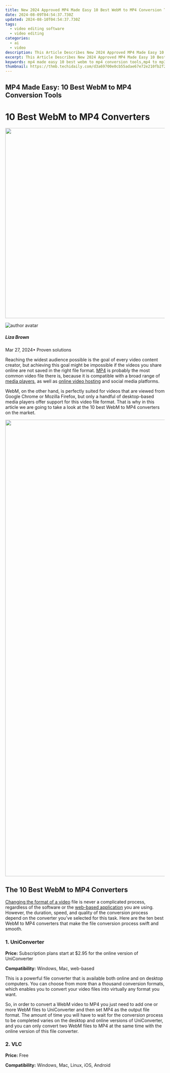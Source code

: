 ```yaml
---
title: New 2024 Approved MP4 Made Easy 10 Best WebM to MP4 Conversion Tools
date: 2024-08-09T04:54:37.730Z
updated: 2024-08-10T04:54:37.730Z
tags: 
  - video editing software
  - video editing
categories: 
  - ai
  - video
description: This Article Describes New 2024 Approved MP4 Made Easy 10 Best WebM to MP4 Conversion Tools
excerpt: This Article Describes New 2024 Approved MP4 Made Easy 10 Best WebM to MP4 Conversion Tools
keywords: mp4 made easy 10 best webm to mp4 conversion tools,mp4 to mp3 conversion made easy best software and online tools,mp4 to mp3 conversion made easy top apps for mobile,unlock mp4 10 best webm to mp4 conversion software,mp4 to mp3 conversion made easy best software,ai animation webm to mp4 the 10 best webm to mp4 converters,webm to mp4 the 10 best webm to mp4 converters
thumbnail: https://thmb.techidaily.com/d3a69700e0cb55adae67e72e210fb2f2a9d54f1a94f5e0b261b4ccf5f3207b46.jpg
---
```


## MP4 Made Easy: 10 Best WebM to MP4 Conversion Tools

# 10 Best WebM to MP4 Converters

<!-- affiliate ads begin -->
<a href="https://appsumo.8odi.net/c/5597632/2087394/7443" target="_top" id="2087394"><img src="//a.impactradius-go.com/display-ad/7443-2087394" border="0" alt="" width="1200" height="600"/></a><img height="0" width="0" src="https://appsumo.8odi.net/i/5597632/2087394/7443" style="position:absolute;visibility:hidden;" border="0" />
<!-- affiliate ads end -->
![author avatar](https://lh5.googleusercontent.com/-AIMmjowaFs4/AAAAAAAAAAI/AAAAAAAAABc/Y5UmwDaI7HU/s250-c-k/photo.jpg)

##### Liza Brown

 Mar 27, 2024• Proven solutions

 Reaching the widest audience possible is the goal of every video content creator, but achieving this goal might be impossible if the videos you share online are not saved in the right file format. [MP4](https://tools.techidaily.com/wondershare/filmora/download/) is probably the most common video file there is, because it is compatible with a broad range of [media players](https://tools.techidaily.com/wondershare/filmora/download/), as well as [online video hosting](https://tools.techidaily.com/wondershare/filmora/download/) and social media platforms.

 WebM, on the other hand, is perfectly suited for videos that are viewed from Google Chrome or Mozilla Firefox, but only a handful of desktop-based media players offer support for this video file format. That is why in this article we are going to take a look at the 10 best WebM to MP4 converters on the market.

<!-- affiliate ads begin -->
<a href="https://turbotech.pxf.io/c/5597632/1450763/17212" target="_top" id="1450763"><img src="//a.impactradius-go.com/display-ad/17212-1450763" border="0" alt="" width="2560" height="1440"/></a><img height="0" width="0" src="https://imp.pxf.io/i/5597632/1450763/17212" style="position:absolute;visibility:hidden;" border="0" />
<!-- affiliate ads end -->
## The 10 Best WebM to MP4 Converters

[Changing the format of a video](https://tools.techidaily.com/wondershare/filmora/download/) file is never a complicated process, regardless of the software or the [web-based application](https://tools.techidaily.com/wondershare/filmora/download/) you are using. However, the duration, speed, and quality of the conversion process depend on the converter you’ve selected for this task. Here are the ten best WebM to MP4 converters that make the file conversion process swift and smooth.

### 1\. UniConverter

**Price:** Subscription plans start at $2.95 for the online version of UniConverter

**Compatibility:** Windows, Mac, web-based

 This is a powerful file converter that is available both online and on desktop computers. You can choose from more than a thousand conversion formats, which enables you to convert your video files into virtually any format you want.

 So, in order to convert a WebM video to MP4 you just need to add one or more WebM files to UniConverter and then set MP4 as the output file format. The amount of time you will have to wait for the conversion process to be completed varies on the desktop and online versions of UniConverter, and you can only convert two WebM files to MP4 at the same time with the online version of this file converter.

### 2\. VLC

**Price:** Free

**Compatibility:** Windows, Mac, Linux, iOS, Android

<!-- affiliate ads begin -->
<span id="1793213">
					<video width="1080" height="1620" style="cursor:pointer"
           poster="//a.impactradius-go.com/display-clicktoplayimage/1793213.jpeg"
           onclick="if(!this.playClicked){this.play();this.setAttribute('controls',true);this.playClicked=true;}">
	   <source src="//a.impactradius-go.com/display-ad/19135-1793213">
	   <img src="//a.impactradius-go.com/display-clicktoplayimage/1793213.jpeg" style="border: none; height: 100%; width: 100%; object-fit: contain">
	</video>
	<div style="width:1080px;text-align:center"><a href="javascript:window.open(decodeURIComponent('https%3A%2F%2Ftinyland.pxf.io%2Fc%2F5597632%2F1793213%2F19135'), '_blank');void(0);">Click here</a></div>
</span>
<img height="0" width="0" src="https://imp.pxf.io/i/5597632/1793213/19135" style="position:absolute;visibility:hidden;" border="0" />
<!-- affiliate ads end -->
![Convert WebM video to MP4 with VLC](https://images.wondershare.com/filmora/article-images/convert-video-format-with-vlc.jpg)

 Even though VLC is primarily a media player, you can still use it to convert WebM videos to MP4\. Head over to the Media menu after you launch VLC and select the Convert/Save option or use the CTRL+R keyboard shortcut to bring up the Open Media window.

 Afterward, you should click on the Add button and proceed to import the WebM file into the media player, and then click on the Browse button in order to specify the location on your hard drive where the converted file is going to be saved. When done, you should click on the Convert/Save button to initiate the file conversion process.

### 3\. Any Video Converter

**Price:** Free, $69.95

**Compatibility:** Windows

![Convert WebM video to MP4 with AVC](https://images.wondershare.com/filmora/article-images/any-video-converter-webm-to-mp4.jpg)

 As its name suggests, you can convert any video file with this software regardless of the format in which it is saved. Converting WebM files to MP4 with Any Video Converter is a simple three-step process that can be completed in just a few moments.

 To import the WebM video files into Any Video Converter you must click on the Add Video button and then set MP4 as the output format. The software also allows you to adjust the Bit Rate, audio, and video codec settings, so once you are done fine-tuning these settings you should click on the Convert button. After the conversion process is completed, your files will be accessible from the Output Folder.

### 4\. Online Converter

**Price:** Free

**Compatibility:** Web-based

![Convert WebM video to MP4 with Online converter](https://images.wondershare.com/filmora/article-images/webm-to-mp4-with-onlineconverter.jpg)

 This online file conversion platform enables you to convert a broad range of documents for free. It also supports nearly all commonly used video file formats, including the WebM format, which makes it a perfect choice if you want to convert WebM videos to MP4.

 In order to convert a WebM file with Online Converter you just need to upload it to the platform either from an online source or from a local hard drive. Optionally you can set the frame size or cut a video clip before clicking on the Convert button. Uploading a WebM video file can be time-consuming, especially if your file is larger than a few hundred MB.

<!-- affiliate ads begin -->
<a href="https://appsumo.8odi.net/c/5597632/2068425/7443" target="_top" id="2068425"><img src="//a.impactradius-go.com/display-ad/7443-2068425" border="0" alt="" width="1200" height="600"/></a><img height="0" width="0" src="https://appsumo.8odi.net/i/5597632/2068425/7443" style="position:absolute;visibility:hidden;" border="0" />
<!-- affiliate ads end -->
### 5\. Convertio

**Price:** Free, pricing options start at $9.99 per month

**Compatibility:** Web-based

![Convert WebM video to MP4 with Convertio](https://images.wondershare.com/filmora/article-images/convertio-webm-mp4.jpg)

 Changing the format of an image, audio and files or presentations is an effortless process that can be completed in just a few clicks. Convertio lets you upload WebM videos from a local hard drive, a URL or cloud storage platforms like Dropbox and Google Drive.

 After the upload is completed you just have to change the output format to MP4 and click on the Convert button. The size of the files you can convert with the free version of the platform cannot exceed 100MB and you must opt for one of the available subscription models if you want to convert video files that exceed this limit. What’s more the number of concurrent conversions you can make depends on the subscription model you select.

<!-- affiliate ads begin -->
<a href="https://bluettius.sjv.io/c/5597632/2027209/17108" target="_top" id="2027209"><img src="//a.impactradius-go.com/display-ad/17108-2027209" border="0" alt="" width="300" height="250"/></a><img height="0" width="0" src="https://imp.pxf.io/i/5597632/2027209/17108" style="position:absolute;visibility:hidden;" border="0" />
<!-- affiliate ads end -->
### 6\. Zamzar

 Price: Free, pricing options start at $9.00 per month

 Compatibility: Web-based

![Convert WebM video to MP4 with Convertio](https://images.wondershare.com/filmora/article-images/webm-to-mp4-with-zamzar.jpg)

 The fact that 480 million files have been converted with Zamzar since 2006, shows you just how popular this file conversion platform really is. Converting a video with this platform requires you to go through a simple three-step process, so you just have to upload a WebM video file, select the output format and click on the Convert Now button.

 You cannot convert files larger than 150MB with the free version of Zamzar. Moreover, this file conversion platform doesn’t allow its users to convert videos that exceed 2GB limit even if they purchase the Business subscription plan. In addition, the maximum online storage capacity you will have at your disposal varies from one subscription plan to another.

<!-- affiliate ads begin -->
<span id="1993652">
					<video width="720" height="300" style="cursor:pointer"
           poster="//a.impactradius-go.com/display-clicktoplayimage/1993652.jpeg"
           onclick="if(!this.playClicked){this.play();this.setAttribute('controls',true);this.playClicked=true;}">
	   <source src="//a.impactradius-go.com/display-ad/22993-1993652">
	   <img src="//a.impactradius-go.com/display-clicktoplayimage/1993652.jpeg" style="border: none; height: 100%; width: 100%; object-fit: contain">
	</video>
	<div style="width:720px;text-align:center"><a href="javascript:window.open(decodeURIComponent('https%3A%2F%2Fhomestyler.sjv.io%2Fc%2F5597632%2F1993652%2F22993'), '_blank');void(0);">Click here</a></div>
</span>
<img height="0" width="0" src="https://imp.pxf.io/i/5597632/1993652/22993" style="position:absolute;visibility:hidden;" border="0" />
<!-- affiliate ads end -->
### 7\. CloudConvert

**Price:** Free, pricing options start at $9\. 52 per month

**Compatibility:** Web-based

![Convert WebM video to MP4 with cloudconvert](https://images.wondershare.com/filmora/article-images/cloudconvert-webm-to-mp4.jpg)

 With the support for over 200 file formats, CloudConvert is easily one of the best file conversion platforms on the Internet. That is why it is hardly a surprise that converting a WebM video file to MP4 requires a minimum amount of effort. However, the platform also enables you to fine-tune the conversion settings by choosing video and audio codecs, setting the constant frame rate or selecting the resolution of the output video.

 Trimming the WebM videos is yet another option you will have at your disposal if you choose to convert your files with CloudConvert. In case you’re planning on using this file conversion platform on a regular basis, you can choose how many conversion minutes you’re going to have every month.

### 8\. Video2Edit

**Price:** Free, $15.00 per month

**Compatibility:** Web-based

<!-- affiliate ads begin -->
<a href="https://ursime.pxf.io/c/5597632/2048963/16384" target="_top" id="2048963"><img src="//a.impactradius-go.com/display-ad/16384-2048963" border="0" alt="" width="1200" height="900"/></a><img height="0" width="0" src="https://imp.pxf.io/i/5597632/2048963/16384" style="position:absolute;visibility:hidden;" border="0" />
<!-- affiliate ads end -->
![Convert WebM video to MP4 with Video2Edit](https://images.wondershare.com/filmora/article-images/webm-to-mp4-with-video2edit.jpg)

 Video2Edit offers a quick way to convert a WebM video to MP4, since you just have to upload a file, either from Google Drive, Dropbox or your hard drive and click on the Start button. Optionally, you can adjust the frame rate, choose a video codec or select a new resolution for the video you’re converting. What’s more, the Video2Edit platform lets you disable a video’s audio track or change the audio codec.

 Creating a profile on this file conversion platform will enable you to convert WebM video files that are smaller than 400MB. Purchasing the premium version of Video2Edit will enable you to convert WebM files that don’t exceed a 1GB size limit.

### 9\. Onlineconvertforfree

**Price:** Free, pricing options start at $6.99

**Compatibility:** Web-based

![Convert WebM video to MP4 with Onlineconvertforfree](https://images.wondershare.com/filmora/article-images/onlineconvertfree-webm-to-mp4.jpg)

 You don’t need any previous experience with the file conversion process to convert a WebM video to MP4 with the online file conversion platform. Simply upload a file from your computer or from an online source, choose MP4 as the output file format and then download your file after the conversion.

 The platform offers batch conversion options, which can be quite useful if you are looking to convert multiple video files quickly. It is worth noting that converting a video larger than 500MB with this platform isn’t possible, regardless of the subscription model you choose. The number of daily conversions, however, is not limited.

<!-- affiliate ads begin -->
<a href="https://printrendy.pxf.io/c/5597632/1453721/17020" target="_top" id="1453721"><img src="//a.impactradius-go.com/display-ad/17020-1453721" border="0" alt="" width="300" height="250"/></a><img height="0" width="0" src="https://imp.pxf.io/i/5597632/1453721/17020" style="position:absolute;visibility:hidden;" border="0" />
<!-- affiliate ads end -->
### 10\. Aconvert

**Price:** Free

**Compatibility:** Web-based

<!-- affiliate ads begin -->
<a href="https://printrendy.pxf.io/c/5597632/1453720/17020" target="_top" id="1453720"><img src="//a.impactradius-go.com/display-ad/17020-1453720" border="0" alt="" width="300" height="250"/></a><img height="0" width="0" src="https://imp.pxf.io/i/5597632/1453720/17020" style="position:absolute;visibility:hidden;" border="0" />
<!-- affiliate ads end -->
![Convert WebM video to MP4 with Aconvert](https://images.wondershare.com/filmora/article-images/aconvert-webm-to-mp4.jpg)

 This is a simple online file conversion tool that lets you convert WebM videos that are stored locally on your computer or on the cloud. You just have to select the source from which you want to import the video, select the output format and decide if you want to change the [video’s frame rate](https://tools.techidaily.com/wondershare/filmora/download/), [aspect ratio](https://tools.techidaily.com/wondershare/filmora/download/) or size.

 When done, simply click on the Convert Now button and then after the conversion process is completed, proceed to download your video to your computer. The only downside is that you cannot convert WebM video files that are larger than 200MB with Aconvert.

## WebM vs MP4: Which Video File Format is Better?

 The file format in which a video is saved determines its compatibility with different media players. So, if your videos are only going to be played in web-browsers like Google Chrome or Mozilla Firefox, then it is better to save your video in WebM file format.

 However, you should keep in mind that this file format isn’t used often outside of the online context and that finding a media player that is compatible with the WebM format can be a challenge. MP4 video files, on the other hand, can be played in virtually any macOS or Windows-based media player or uploaded to YouTube or any other video hosting service. That’s why MP4 is a more appealing option to video content creators who want to ensure that their videos can be played anywhere regardless of the device or the media player that is being used to open them.

**Conclusion**

 Changing a video’s file format in 2020 no longer requires you to have access to a professional video editing software, because there are countless online file conversion platforms, that enable you to complete this process in just a couple of clicks. Even so, most online solutions limit the maximum size of the video files you can convert with them, which is why it is better to choose one of the desktop-based options if you are working with large video files. Which WebM to MP4 converter do you like to use the most? Share your opinions with us in the comments.

<!-- affiliate ads begin -->
<a href="https://arkmc.pxf.io/c/5597632/427477/5172" target="_top" id="427477"><img src="//a.impactradius-go.com/display-ad/5172-427477" border="0" alt="" width="728" height="90"/></a><img height="0" width="0" src="https://arkmc.pxf.io/i/5597632/427477/5172" style="position:absolute;visibility:hidden;" border="0" />
<!-- affiliate ads end -->
![author avatar](https://lh5.googleusercontent.com/-AIMmjowaFs4/AAAAAAAAAAI/AAAAAAAAABc/Y5UmwDaI7HU/s250-c-k/photo.jpg)

Liza Brown

Liza Brown is a writer and a lover of all things video.

Follow @Liza Brown



<ins class="adsbygoogle"
      style="display:block"
      data-ad-client="ca-pub-7571918770474297"
      data-ad-slot="8358498916"
      data-ad-format="auto"
      data-full-width-responsive="true"></ins>
<span class="atpl-alsoreadstyle">Also read:</span>
<div><ul>
<li><a href="https://facebook-videos.techidaily.com/new-2024-approved-understanding-and-controlling-facebook-video-playback/"><u>[New] 2024 Approved  Understanding and Controlling Facebook Video Playback</u></a></li>
<li><a href="https://facebook-record-videos.techidaily.com/new-in-2024-asmr-mastery-in-action-strategies-for-dynamic-and-effective-videos/"><u>[New] In 2024, ASMR Mastery in Action  Strategies for Dynamic and Effective Videos</u></a></li>
<li><a href="https://facebook-videos.techidaily.com/new-in-2024-sync-across-platforms-downloading-and-storing-gifs-from-facebook/"><u>[New] In 2024, Sync Across Platforms  Downloading and Storing GIFs From Facebook</u></a></li>
<li><a href="https://facebook-video-content.techidaily.com/updated-in-2024-exclusive-fb-picturevid-producer-no-fee/"><u>[Updated] In 2024, Exclusive FB Picture/Vid Producer - No Fee</u></a></li>
<li><a href="https://facebook-record-videos.techidaily.com/updated-youtubes-updated-monetization-playbook/"><u>[Updated] YouTube's Updated Monetization Playbook</u></a></li>
<li><a href="https://fox-info.techidaily.com/2024-approved-multitasking-media-mastery-proficient-use-of-netflixs-pip-functionality/"><u>2024 Approved  Multitasking Media Mastery  Proficient Use of Netflix’s PIP Functionality</u></a></li>
<li><a href="https://screen-mirror.techidaily.com/3-facts-you-need-to-know-about-screen-mirroring-xiaomi-13t-pro-drfone-by-drfone-android/"><u>3 Facts You Need to Know about Screen Mirroring Xiaomi 13T Pro | Dr.fone</u></a></li>
<li><a href="https://screen-capture.techidaily.com/5-best-gba-emulators-you-can-find-on-pc/"><u>5 Best GBA Emulators You Can Find on PC</u></a></li>
<li><a href="https://android-pokemon-go.techidaily.com/can-i-use-itools-gpx-file-to-catch-the-rare-pokemon-on-asus-rog-phone-8-pro-drfone-by-drfone-virtual-android/"><u>Can I use iTools gpx file to catch the rare Pokemon On Asus ROG Phone 8 Pro | Dr.fone</u></a></li>
<li><a href="https://win11-tips.techidaily.com/fix-guide-lost-d3dx939dll-in-windows-11-os/"><u>Fix Guide: Lost D3DX9_39.dll in Windows 11 OS</u></a></li>
<li><a href="https://win-solutions.techidaily.com/getting-elden-ring-multiplayer-up-and-running-a-step-by-step-guide/"><u>Getting Elden Ring Multiplayer Up and Running: A Step-by-Step Guide</u></a></li>
<li><a href="https://review-topics.techidaily.com/in-2024-complete-tutorial-to-use-vpna-to-fake-gps-location-on-vivo-t2-5g-drfone-by-drfone-virtual-android/"><u>In 2024, Complete Tutorial to Use VPNa to Fake GPS Location On Vivo T2 5G | Dr.fone</u></a></li>
<li><a href="https://desktop-recording.techidaily.com/in-2024-effortless-capture-winmac-tools-to-record-desktop-screens/"><u>In 2024, Effortless Capture  Win/Mac Tools to Record Desktop Screens</u></a></li>
<li><a href="https://android-frp.techidaily.com/in-2024-how-to-bypass-nokia-frp-in-3-different-ways-by-drfone-android/"><u>In 2024, How To Bypass Nokia FRP In 3 Different Ways</u></a></li>
<li><a href="https://video-capture.techidaily.com/in-2024-revolutionizing-pc-captures-a-review-of-apowersofts-tool/"><u>In 2024, Revolutionizing PC Captures  A Review of Apowersoft’s Tool</u></a></li>
<li><a href="https://ai-video-tools.techidaily.com/new-fcpx-power-user-top-40-keyboard-shortcuts-to-boost-your-workflow-for-2024/"><u>New FCPX Power User Top 40 Keyboard Shortcuts to Boost Your Workflow for 2024</u></a></li>
<li><a href="https://ai-video-tools.techidaily.com/new-fcpx-title-effects-unlocking-creative-possibilities-for-2024/"><u>New FCPX Title Effects Unlocking Creative Possibilities for 2024</u></a></li>
<li><a href="https://ai-video-tools.techidaily.com/new-final-cut-pro-x-the-art-of-freeze-frames-and-slow-motion-storytelling-for-2024/"><u>New Final Cut Pro X The Art of Freeze Frames and Slow Motion Storytelling for 2024</u></a></li>
<li><a href="https://ai-video-tools.techidaily.com/new-free-gif-maker-tools-the-ultimate-list-for-2024/"><u>New Free GIF Maker Tools The Ultimate List for 2024</u></a></li>
<li><a href="https://ai-video-tools.techidaily.com/new-free-mov-video-joiner-top-5-picks-for-2024/"><u>New Free MOV Video Joiner Top 5 Picks for 2024</u></a></li>
<li><a href="https://ai-video-tools.techidaily.com/new-free-to-edit-top-video-editing-software-without-watermarks-or-fees-for-2024/"><u>New Free to Edit Top Video Editing Software without Watermarks or Fees for 2024</u></a></li>
<li><a href="https://ai-video-tools.techidaily.com/new-get-best-subtitle-edit-for-mac-alternatives-for-2024/"><u>New Get Best Subtitle Edit for Mac Alternatives for 2024</u></a></li>
<li><a href="https://ai-video-tools.techidaily.com/new-get-creative-with-these-top-rated-video-dubbing-apps-for-2024/"><u>New Get Creative with These Top-Rated Video Dubbing Apps for 2024</u></a></li>
<li><a href="https://ai-video-tools.techidaily.com/new-home-movie-mastery-the-top-dvd-creation-software-for-beginners-and-pros-alike-for-2024/"><u>New Home Movie Mastery The Top DVD Creation Software for Beginners and Pros Alike for 2024</u></a></li>
<li><a href="https://ai-video-tools.techidaily.com/new-how-to-reverse-a-tiktok-video-an-ultimate-guide-2023-update-for-2024/"><u>New How to Reverse A TikTok Video An Ultimate Guide 2023 Update for 2024</u></a></li>
<li><a href="https://ai-video-tools.techidaily.com/new-in-2024-4k-video-conversion-mastery-downloading-in-mp4-format-made-simple/"><u>New In 2024, 4K Video Conversion Mastery Downloading in MP4 Format Made Simple</u></a></li>
<li><a href="https://ai-video-tools.techidaily.com/new-in-2024-are-you-finding-it-hard-to-use-final-cut-pro-to-match-colors-in-your-clips-read-this-tutorial-to-do-color-match-in-final-cut-pro-and-use-its-bes/"><u>New In 2024, Are You Finding It Hard to Use Final Cut Pro to Match Colors in Your Clips? Read This Tutorial to Do Color Match in Final Cut Pro and Use Its Best Alternative</u></a></li>
<li><a href="https://ai-video-tools.techidaily.com/new-in-2024-best-adobe-premiere-elements-replacements-for-video-editing/"><u>New In 2024, Best Adobe Premiere Elements Replacements for Video Editing</u></a></li>
<li><a href="https://ai-video-tools.techidaily.com/new-in-2024-best-free-avi-merger-tools-combine-avi-videos-with-ease/"><u>New In 2024, Best Free AVI Merger Tools Combine AVI Videos with Ease</u></a></li>
<li><a href="https://ai-video-tools.techidaily.com/new-in-2024-best-free-avi-video-editing-software-options/"><u>New In 2024, Best Free AVI Video Editing Software Options</u></a></li>
<li><a href="https://ai-video-tools.techidaily.com/new-in-2024-best-free-video-rotation-software-for-windows-mac-and-mobile-devices/"><u>New In 2024, Best Free Video Rotation Software for Windows, Mac, and Mobile Devices</u></a></li>
<li><a href="https://ai-video-tools.techidaily.com/new-in-2024-best-highlight-video-makers/"><u>New In 2024, Best Highlight Video Makers</u></a></li>
<li><a href="https://ai-video-tools.techidaily.com/new-in-2024-bring-your-ideas-to-life-the-top-8-animation-software-for-mac-and-windows/"><u>New In 2024, Bring Your Ideas to Life The Top 8 Animation Software for Mac and Windows</u></a></li>
<li><a href="https://ai-video-tools.techidaily.com/new-in-2024-convert-mp4-to-mp3-top-tools-for-seamless-audio-extraction/"><u>New In 2024, Convert MP4 to MP3 Top Tools for Seamless Audio Extraction</u></a></li>
<li><a href="https://ai-video-tools.techidaily.com/new-in-2024-create-jaw-dropping-glitch-art-with-these-free-online-generators/"><u>New In 2024, Create Jaw-Dropping Glitch Art with These Free Online Generators</u></a></li>
<li><a href="https://ai-video-tools.techidaily.com/new-in-2024-cut-trim-and-edit-10-free-online-video-trimmers-2023-reviews/"><u>New In 2024, Cut, Trim, and Edit 10 Free Online Video Trimmers (2023 Reviews)</u></a></li>
<li><a href="https://ai-video-tools.techidaily.com/new-in-2024-essential-adobe-premiere-hotkeys-to-boost-productivity/"><u>New In 2024, Essential Adobe Premiere Hotkeys to Boost Productivity</u></a></li>
<li><a href="https://ai-video-tools.techidaily.com/new-in-2024-final-cut-pro-tutorial-rotate-a-video-clip-in-4-easy-steps/"><u>New In 2024, Final Cut Pro Tutorial Rotate a Video Clip in 4 Easy Steps</u></a></li>
<li><a href="https://ai-video-tools.techidaily.com/new-in-2024-free-iphone-video-editor-top-rated-rotation-apps/"><u>New In 2024, Free iPhone Video Editor Top-Rated Rotation Apps</u></a></li>
<li><a href="https://ai-video-tools.techidaily.com/new-in-2024-free-online-video-compression-made-easy-10-best-tools/"><u>New In 2024, Free Online Video Compression Made Easy 10 Best Tools</u></a></li>
<li><a href="https://ai-video-tools.techidaily.com/new-in-2024-from-start-to-finish-how-to-record-and-edit-your-desktop-with-filmora-scrn/"><u>New In 2024, From Start to Finish How to Record and Edit Your Desktop with Filmora Scrn</u></a></li>
<li><a href="https://ai-video-tools.techidaily.com/new-in-2024-make-a-dvd-from-your-videos-a-tutorial-for-windows-and-mac-users/"><u>New In 2024, Make a DVD From Your Videos A Tutorial for Windows and Mac Users</u></a></li>
<li><a href="https://ai-video-tools.techidaily.com/new-in-2024-mp4-video-metadata-management-tools-top-picks/"><u>New In 2024, MP4 Video Metadata Management Tools Top Picks</u></a></li>
<li><a href="https://ai-video-tools.techidaily.com/new-in-2024-professional-grade-4k8k-video-editing-the-top-software-choices/"><u>New In 2024, Professional-Grade 4K/8K Video Editing The Top Software Choices</u></a></li>
<li><a href="https://ai-video-tools.techidaily.com/new-in-2024-recording-voice-overs-like-a-pro-top-tips-for-final-cut-pro-users/"><u>New In 2024, Recording Voice Overs Like a Pro Top Tips for Final Cut Pro Users</u></a></li>
<li><a href="https://ai-video-tools.techidaily.com/new-in-2024-say-goodbye-to-windows-10-photos-top-8-image-editing-solutions-youll-love/"><u>New In 2024, Say Goodbye to Windows 10 Photos Top 8 Image Editing Solutions Youll Love</u></a></li>
<li><a href="https://ai-video-tools.techidaily.com/new-in-2024-the-art-of-storytelling-video-editing-essentials-for-home-movies/"><u>New In 2024, The Art of Storytelling Video Editing Essentials for Home Movies</u></a></li>
<li><a href="https://ai-video-tools.techidaily.com/new-in-2024-the-secret-to-engaging-lower-thirds-fcpx-best-practices-revealed/"><u>New In 2024, The Secret to Engaging Lower Thirds FCPX Best Practices Revealed</u></a></li>
<li><a href="https://ai-video-tools.techidaily.com/new-in-2024-top-5-best-free-flv-video-editors/"><u>New In 2024, Top 5 Best Free FLV Video Editors</u></a></li>
<li><a href="https://ai-video-tools.techidaily.com/new-in-2024-top-iphone-and-ipad-video-montage-makers/"><u>New In 2024, Top iPhone and iPad Video Montage Makers</u></a></li>
<li><a href="https://win-howtos.techidaily.com/troubleshooting-and-correcting-code-28-error-in-windows-device-manager/"><u>Troubleshooting and Correcting Code 28 Error in Windows Device Manager</u></a></li>
<li><a href="https://android-frp.techidaily.com/ultimate-guide-from-oneplus-nord-ce-3-5g-frp-bypass-by-drfone-android/"><u>Ultimate Guide from OnePlus Nord CE 3 5G FRP Bypass</u></a></li>
<li><a href="https://extra-resources.techidaily.com/xstudio-prodigy-diving-deep-into-video-studio-mechanics/"><u>XStudio Prodigy  Diving Deep Into Video Studio Mechanics</u></a></li>
</ul></div>
